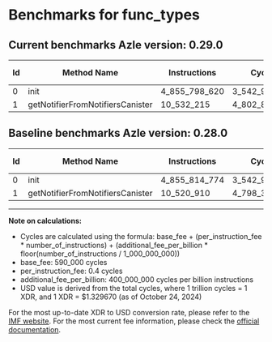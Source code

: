 # Benchmarks for func_types

## Current benchmarks Azle version: 0.29.0

| Id  | Method Name                      | Instructions  | Cycles        | USD           | USD/Million Calls | Change                             |
| --- | -------------------------------- | ------------- | ------------- | ------------- | ----------------- | ---------------------------------- |
| 0   | init                             | 4_855_798_620 | 3_542_909_448 | $0.0047109004 | $4_710.90         | <font color="green">-16_154</font> |
| 1   | getNotifierFromNotifiersCanister | 10_532_215    | 4_802_886     | $0.0000063863 | $6.38             | <font color="red">+11_305</font>   |

## Baseline benchmarks Azle version: 0.28.0

| Id  | Method Name                      | Instructions  | Cycles        | USD           | USD/Million Calls |
| --- | -------------------------------- | ------------- | ------------- | ------------- | ----------------- |
| 0   | init                             | 4_855_814_774 | 3_542_915_909 | $0.0047109090 | $4_710.90         |
| 1   | getNotifierFromNotifiersCanister | 10_520_910    | 4_798_364     | $0.0000063802 | $6.38             |

---

**Note on calculations:**

- Cycles are calculated using the formula: base_fee + (per_instruction_fee \* number_of_instructions) + (additional_fee_per_billion \* floor(number_of_instructions / 1_000_000_000))
- base_fee: 590_000 cycles
- per_instruction_fee: 0.4 cycles
- additional_fee_per_billion: 400_000_000 cycles per billion instructions
- USD value is derived from the total cycles, where 1 trillion cycles = 1 XDR, and 1 XDR = $1.329670 (as of October 24, 2024)

For the most up-to-date XDR to USD conversion rate, please refer to the [IMF website](https://www.imf.org/external/np/fin/data/rms_sdrv.aspx).
For the most current fee information, please check the [official documentation](https://internetcomputer.org/docs/current/developer-docs/gas-cost#execution).
